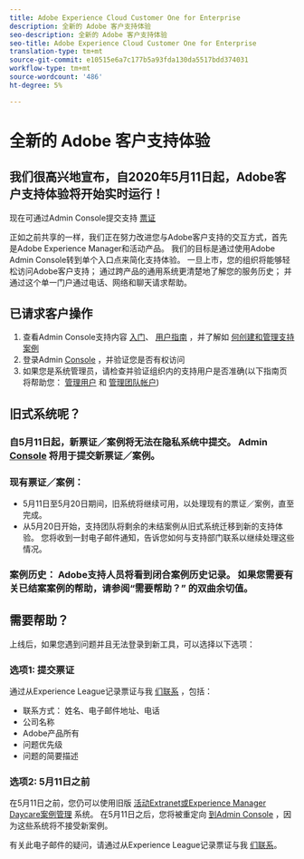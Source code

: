 ```yaml
---
title: Adobe Experience Cloud Customer One for Enterprise
description: 全新的 Adobe 客户支持体验
seo-description: 全新的 Adobe 客户支持体验
seo-title: Adobe Experience Cloud Customer One for Enterprise
translation-type: tm+mt
source-git-commit: e10515e6a7c177b5a93fda130da5517bdd374031
workflow-type: tm+mt
source-wordcount: '486'
ht-degree: 5%

---
```



# 全新的 Adobe 客户支持体验

## 我们很高兴地宣布，自2020年5月11日起，Adobe客户支持体验将开始实时运行！

现在可通过Admin Console提交支持 [票证](https://adminconsole.adobe.com/)

正如之前共享的一样，我们正在努力改进您与Adobe客户支持的交互方式，首先是Adobe Experience Manager和活动产品。 我们的目标是通过使用Adobe Admin Console转到单个入口点来简化支持体验。 一旦上市，您的组织将能够轻松访问Adobe客户支持； 通过跨产品的通用系统更清楚地了解您的服务历史； 并通过这个单一门户通过电话、网络和聊天请求帮助。

## 已请求客户操作

1. 查看Admin Console支持内容 [入门](https://helpx.adobe.com/enterprise/get-started.html)、 [用户指南](https://helpx.adobe.com/enterprise/managing/user-guide.html) ，并了解如 [何创建和管理支持案例](https://helpx.adobe.com/enterprise/using/support-and-expert-services.html)
1. 登录Admin [Console](https://adminconsole.adobe.com/) ，并验证您是否有权访问
1. 如果您是系统管理员，请检查并验证组织内的支持用户是否准确(以下指南页将帮助您： [管理用户](https://helpx.adobe.com/enterprise/using/users.html) 和 [管理团队帐户](https://helpx.adobe.com/enterprise/using/accounts.html))

## 旧式系统呢？

### 自5月11日起，新票证／案例将无法在隐私系统中提交。  Admin [Console](https://adminconsole.adobe.com/) 将用于提交新票证／案例。

### 现有票证／案例：
* 5月11日至5月20日期间，旧系统将继续可用，以处理现有的票证／案例，直至完成。
* 从5月20日开始，支持团队将剩余的未结案例从旧式系统迁移到新的支持体验。  您将收到一封电子邮件通知，告诉您如何与支持部门联系以继续处理这些情况。

### 案例历史： Adobe支持人员将看到闭合案例历史记录。  如果您需要有关已结案案例的帮助，请参阅“需要帮助？” 的双曲余切值。

## 需要帮助？

上线后，如果您遇到问题并且无法登录到新工具，可以选择以下选项：

### 选项1: 提交票证

通过从Experience League记录票证与我 [们联系](https://experienceleague.adobe.com/?support-solution=General#support) ，包括：

* 联系方式： 姓名、电子邮件地址、电话
* 公司名称
* Adobe产品所有
* 问题优先级
* 问题的简要描述

### 选项2: 5月11日之前

在5月11日之前，您仍可以使用旧版 [活动Extranet](https://support.neolane.net/webApp/extranetLogin)[或Experience Manager Daycare案例管理](https://daycare.day.com/home.html) 系统。  在5月11日之后，您将被重定向 [到Admin Console](https://adminconsole.adobe.com/) ，因为这些系统将不接受新案例。


有关此电子邮件的疑问，请通过从Experience League记录票证与我 [们联系](https://experienceleague.adobe.com/?support-solution=General#support)。

